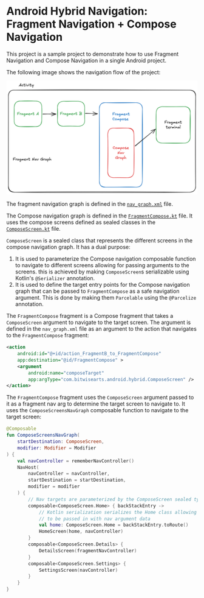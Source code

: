 Android Hybrid Navigation: Fragment Navigation + Compose Navigation
================================================================================
This project is a sample project to demonstrate how to use Fragment Navigation 
and Compose Navigation in a single Android project.

The following image shows the navigation flow of the project:

![Navigation Flow](nav-diagram.png)

The fragment navigation graph is defined in the 
[`nav_graph.xml`](app/src/main/res/navigation/nav_graph.xml) file. 

The Compose navigation graph is defined in the 
[`FragmentCompose.kt`](app/src/main/kotlin/com/bitwisearts/android/hybrid/FragmentCompose.kt) 
file. It uses the compose screens defined as sealed classes in the 
[`ComposeScreen.kt`](app/src/main/kotlin/com/bitwisearts/android/hybrid/ComposeScreen.kt)
file.

`ComposeScreen` is a sealed class that represents the different screens in the
compose navigation graph. It has a dual purpose: 

1. It is used to parameterize the Compose navigation composable function to 
   navigate to different screens allowing for passing arguments to the screens.
   this is achieved by making `ComposeScreen`s serializable using Kotlin's
   `@Serializer` annotation.
2. It is used to define the target entry points for the Compose navigation graph
   that can be passed to `FragmentCompose` as a safe navigation argument. This
   is done by making them `Parcelable` using the `@Parcelize` annotation.

The `FragmentCompose` fragment is a Compose fragment that takes a `ComposeScreen`
argument to navigate to the target screen. The argument is defined in the
`nav_graph.xml` file as an argument to the action that navigates to the 
`FragmentCompose` fragment:
```xml
<action
	android:id="@+id/action_FragmentB_to_FragmentCompose"
	app:destination="@id/FragmentCompose" >
	<argument
		android:name="composeTarget"
		app:argType="com.bitwisearts.android.hybrid.ComposeScreen" />
</action>
```

The `FragmentCompose` fragment uses the `ComposeScreen` argument passed to it as
a fragment nav arg to determine the target screen to navigate to. It uses the
`ComposeScreensNavGraph` composable function to navigate to the target screen:
```kotlin
@Composable
fun ComposeScreensNavGraph(
	startDestination: ComposeScreen,
	modifier: Modifier = Modifier
) {
	val navController = rememberNavController()
	NavHost(
		navController = navController,
		startDestination = startDestination,
		modifier = modifier
	) {
		// Nav targets are parameterized by the ComposeScreen sealed types
		composable<ComposeScreen.Home> { backStackEntry ->
			// Kotlin serialization serializes the Home class allowing it
			// to be passed in with nav argument data
			val home: ComposeScreen.Home = backStackEntry.toRoute()
			HomeScreen(home, navController)
		}
		composable<ComposeScreen.Details> {
			DetailsScreen(fragmentNavController)
		}
		composable<ComposeScreen.Settings> {
			SettingsScreen(navController)
		}
	}
}
```